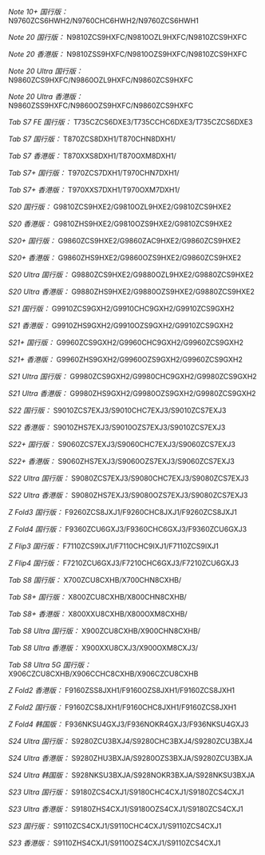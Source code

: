*Note 10+ 国行版：*
N9760ZCS6HWH2/N9760CHC6HWH2/N9760ZCS6HWH1

*Note 20 国行版：*
N9810ZCS9HXFC/N9810OZL9HXFC/N9810ZCS9HXFC

*Note 20 香港版：*
N9810ZSS9HXFC/N9810OZS9HXFC/N9810ZCS9HXFC

*Note 20 Ultra 国行版：*
N9860ZCS9HXFC/N9860OZL9HXFC/N9860ZCS9HXFC

*Note 20 Ultra 香港版：*
N9860ZSS9HXFC/N9860OZS9HXFC/N9860ZCS9HXFC

*Tab S7 FE 国行版：*
T735CZCS6DXE3/T735CCHC6DXE3/T735CZCS6DXE3

*Tab S7 国行版：*
T870ZCS8DXH1/T870CHN8DXH1/

*Tab S7 香港版：*
T870XXS8DXH1/T870OXM8DXH1/

*Tab S7+ 国行版：*
T970ZCS7DXH1/T970CHN7DXH1/

*Tab S7+ 香港版：*
T970XXS7DXH1/T970OXM7DXH1/

*S20 国行版：*
G9810ZCS9HXE2/G9810OZL9HXE2/G9810ZCS9HXE2

*S20 香港版：*
G9810ZHS9HXE2/G9810OZS9HXE2/G9810ZCS9HXE2

*S20+ 国行版：*
G9860ZCS9HXE2/G9860ZAC9HXE2/G9860ZCS9HXE2

*S20+ 香港版：*
G9860ZHS9HXE2/G9860OZS9HXE2/G9860ZCS9HXE2

*S20 Ultra 国行版：*
G9880ZCS9HXE2/G9880OZL9HXE2/G9880ZCS9HXE2

*S20 Ultra 香港版：*
G9880ZHS9HXE2/G9880OZS9HXE2/G9880ZCS9HXE2

*S21 国行版：*
G9910ZCS9GXH2/G9910CHC9GXH2/G9910ZCS9GXH2

*S21 香港版：*
G9910ZHS9GXH2/G9910OZS9GXH2/G9910ZCS9GXH2

*S21+ 国行版：*
G9960ZCS9GXH2/G9960CHC9GXH2/G9960ZCS9GXH2

*S21+ 香港版：*
G9960ZHS9GXH2/G9960OZS9GXH2/G9960ZCS9GXH2

*S21 Ultra 国行版：*
G9980ZCS9GXH2/G9980CHC9GXH2/G9980ZCS9GXH2

*S21 Ultra 香港版：*
G9980ZHS9GXH2/G9980OZS9GXH2/G9980ZCS9GXH2

*S22 国行版：*
S9010ZCS7EXJ3/S9010CHC7EXJ3/S9010ZCS7EXJ3

*S22 香港版：*
S9010ZHS7EXJ3/S9010OZS7EXJ3/S9010ZCS7EXJ3

*S22+ 国行版：*
S9060ZCS7EXJ3/S9060CHC7EXJ3/S9060ZCS7EXJ3

*S22+ 香港版：*
S9060ZHS7EXJ3/S9060OZS7EXJ3/S9060ZCS7EXJ3

*S22 Ultra 国行版：*
S9080ZCS7EXJ3/S9080CHC7EXJ3/S9080ZCS7EXJ3

*S22 Ultra 香港版：*
S9080ZHS7EXJ3/S9080OZS7EXJ3/S9080ZCS7EXJ3

*Z Fold3 国行版：*
F9260ZCS8JXJ1/F9260CHC8JXJ1/F9260ZCS8JXJ1

*Z Fold4 国行版：*
F9360ZCU6GXJ3/F9360CHC6GXJ3/F9360ZCU6GXJ3

*Z Flip3 国行版：*
F7110ZCS9IXJ1/F7110CHC9IXJ1/F7110ZCS9IXJ1

*Z Flip4 国行版：*
F7210ZCU6GXJ3/F7210CHC6GXJ3/F7210ZCU6GXJ3

*Tab S8 国行版：*
X700ZCU8CXHB/X700CHN8CXHB/

*Tab S8+ 国行版：*
X800ZCU8CXHB/X800CHN8CXHB/

*Tab S8+ 香港版：*
X800XXU8CXHB/X800OXM8CXHB/

*Tab S8 Ultra 国行版：*
X900ZCU8CXHB/X900CHN8CXHB/

*Tab S8 Ultra 香港版：*
X900XXU8CXJ3/X900OXM8CXJ3/

*Tab S8 Ultra 5G 国行版：*
X906CZCU8CXHB/X906CCHC8CXHB/X906CZCU8CXHB

*Z Fold2 香港版：*
F9160ZSS8JXH1/F9160OZS8JXH1/F9160ZCS8JXH1

*Z Fold2 国行版：*
F9160ZCS8JXH1/F9160CHC8JXH1/F9160ZCS8JXH1

*Z Fold4 韩国版：*
F936NKSU4GXJ3/F936NOKR4GXJ3/F936NKSU4GXJ3

*S24 Ultra 国行版：*
S9280ZCU3BXJ4/S9280CHC3BXJ4/S9280ZCU3BXJ4

*S24 Ultra 香港版：*
S9280ZHU3BXJA/S9280OZS3BXJA/S9280ZCU3BXJA

*S24 Ultra 韩国版：*
S928NKSU3BXJA/S928NOKR3BXJA/S928NKSU3BXJA

*S23 Ultra 国行版：*
S9180ZCS4CXJ1/S9180CHC4CXJ1/S9180ZCS4CXJ1

*S23 Ultra 香港版：*
S9180ZHS4CXJ1/S9180OZS4CXJ1/S9180ZCS4CXJ1

*S23 国行版：*
S9110ZCS4CXJ1/S9110CHC4CXJ1/S9110ZCS4CXJ1

*S23 香港版：*
S9110ZHS4CXJ1/S9110OZS4CXJ1/S9110ZCS4CXJ1

